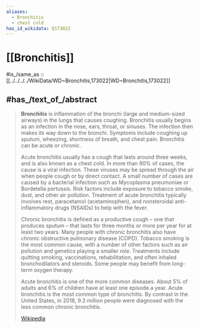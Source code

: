```yaml
---
aliases:
  - Bronchitis
  - chest cold
has_id_wikidata: Q173022
---
```


# [[Bronchitis]] 

#is_/same_as :: [[../../../../WikiData/WD~Bronchitis,173022|WD~Bronchitis,173022]] 

## #has_/text_of_/abstract 

> **Bronchitis** is inflammation of the bronchi (large and medium-sized airways) in the lungs that causes coughing. 
> Bronchitis usually begins as an infection in the nose, ears, throat, or sinuses. 
> The infection then makes its way down to the bronchi. 
> Symptoms include coughing up sputum, wheezing, shortness of breath, and chest pain. 
> Bronchitis can be acute or chronic.
>
> Acute bronchitis usually has a cough that lasts around three weeks, and is also known as a chest cold. 
> In more than 90% of cases, the cause is a viral infection. 
> These viruses may be spread through the air when people cough or by direct contact. 
> A small number of cases are caused by a bacterial infection 
> such as Mycoplasma pneumoniae or Bordetella pertussis. 
> Risk factors include exposure to tobacco smoke, dust, and other air pollution. 
> Treatment of acute bronchitis typically involves rest, paracetamol (acetaminophen), 
> and nonsteroidal anti-inflammatory drugs (NSAIDs) to help with the fever.
>
> Chronic bronchitis is defined as a productive cough – one that produces sputum – 
> that lasts for three months or more per year for at least two years. 
> Many people with chronic bronchitis also have chronic obstructive pulmonary disease (COPD). 
> Tobacco smoking is the most common cause, 
> with a number of other factors such as air pollution and genetics playing a smaller role. 
> Treatments include quitting smoking, vaccinations, rehabilitation, 
> and often inhaled bronchodilators and steroids. 
> Some people may benefit from long-term oxygen therapy.
>
> Acute bronchitis is one of the more common diseases. 
> About 5% of adults and 6% of children have at least one episode a year. 
> Acute bronchitis is the most common type of bronchitis. 
> By contrast in the United States, in 2018, 9.3 million people were diagnosed with the less common chronic bronchitis.
>
> [Wikipedia](https://en.wikipedia.org/wiki/Bronchitis) 

